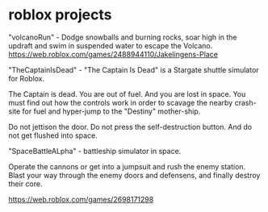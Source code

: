 # roblox projects

"volcanoRun" - Dodge snowballs and burning rocks, soar high in the updraft and swim in suspended water to escape the Volcano.
https://web.roblox.com/games/2488944110/Jakelingens-Place

"TheCaptainIsDead" - "The Captain Is Dead" is a Stargate shuttle simulator for Roblox.

The Captain is dead. You are out of fuel. And you are lost in space. You must find out how the controls work in order to scavage the nearby crash-site for fuel and hyper-jump to the "Destiny" mother-ship. 

Do not jettison the door. Do not press the self-destruction button. And do not get flushed into space. 

"SpaceBattleALpha" - battleship simulator in space. 

Operate the cannons or get into a jumpsuit and rush the enemy station. Blast your way through the enemy doors and defensens, and finally destroy their core.

https://web.roblox.com/games/2698171298
